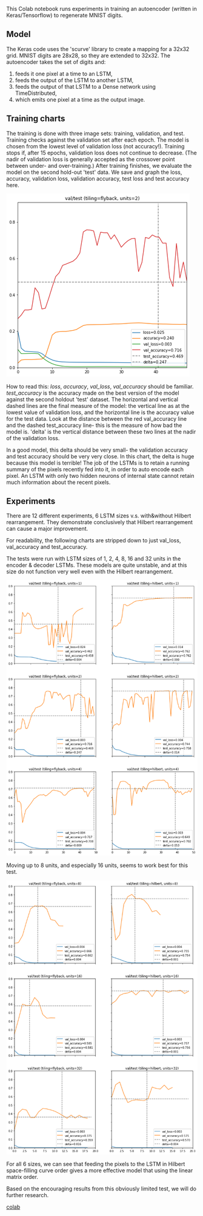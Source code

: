This Colab notebook runs experiments in training an autoencoder (written in Keras/Tensorflow) to regenerate MNIST digits. 

## Model

The Keras code uses the 'scurve' library to create a mapping for a 32x32 grid. 
MNIST digits are 28x28, so they are extended to 32x32.
The autoencoder takes the set of digits and:
1) feeds it one pixel at a time to an LSTM, 
2) feeds the output of the LSTM to another LSTM,
3) feeds the output of that LSTM to a Dense network using TimeDistributed,
4) which emits one pixel at a time as the output image.

## Training charts

The training is done with three image sets: training, validation, and test. Training checks against the validation set after each epoch. The model is chosen from the lowest level of validation loss (not accuracy!). Training stops if, after 15 epochs, validation loss does not continue to decrease. (The nadir of validation loss is generally accepted as the crossover point between under- and over-training.) After training finishes, we evaluate the model on the second hold-out 'test' data. We save and graph the loss, accuracy, validation loss, validation accuracy, test loss and test accuracy here.

![detailed training](images/lstm_mse_final_2_flyback_extra.png)

How to read this: *loss*, *accuracy*, *val_loss*, *val_accuracy* should be familiar. *test_accuracy* is the accuracy made on the best version of the model against the second holdout 'test' dataset. The horizontal and vertical dashed lines are the final measure of the model: the vertical line as at the lowest value of validation loss, and the horizontal line is the accuracy value for the test data. Look at the distance between the red val_accuracy line and the dashed test_accuracy line- this is the measure of how bad the model is. 'delta' is the vertical distance between these two lines at the nadir of the validation loss. 

In a good model, this delta should be very small- the validation accuracy and test accuracy should be very very close. In this chart, the delta is huge because this model is terrible! The job of the LSTMs is to retain a running summary of the pixels recently fed into it, in order to auto encode each pixel. An LSTM with only two hidden neurons of internal state cannot retain much information about the recent pixels.

## Experiments

There are 12 different experiments, 6 LSTM sizes v.s. with&without Hilbert rearrangement. 
They demonstrate conclusively that Hilbert rearrangement can cause a major improvement. 

For readability, the following charts are stripped down to just val_loss, val_accuracy and test_accuracy. 

The tests were run with LSTM sizes of 1, 2, 4, 8, 16 and 32 units in the encoder & decoder LSTMs. These models are quite unstable, and at this size do not function very well even with the Hilbert rearrangement.

![1,2,4](images/lstm_mse_final_1_2_4.png)

Moving up to 8 units, and especially 16 units, seems to work best for this test. 

![8,16,32](images/lstm_mse_final_8_16_32.png)

For all 6 sizes, we can see that feeding the pixels to the LSTM in Hilbert space-filling curve order gives a more effective model that using the linear matrix order.

Based on the encouraging results from this obviously limited test, we will do further research.

[colab](https://colab.research.google.com/github/LanceNorskog/deep-scurve/blob/master/notebooks/Scurve_MNIST_Demo.ipynb)


